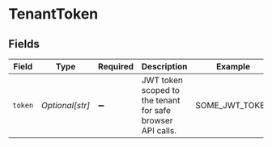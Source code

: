 # TenantToken


## Fields

| Field                                                      | Type                                                       | Required                                                   | Description                                                | Example                                                    |
| ---------------------------------------------------------- | ---------------------------------------------------------- | ---------------------------------------------------------- | ---------------------------------------------------------- | ---------------------------------------------------------- |
| `token`                                                    | *Optional[str]*                                            | :heavy_minus_sign:                                         | JWT token scoped to the tenant for safe browser API calls. | SOME_JWT_TOKEN                                             |